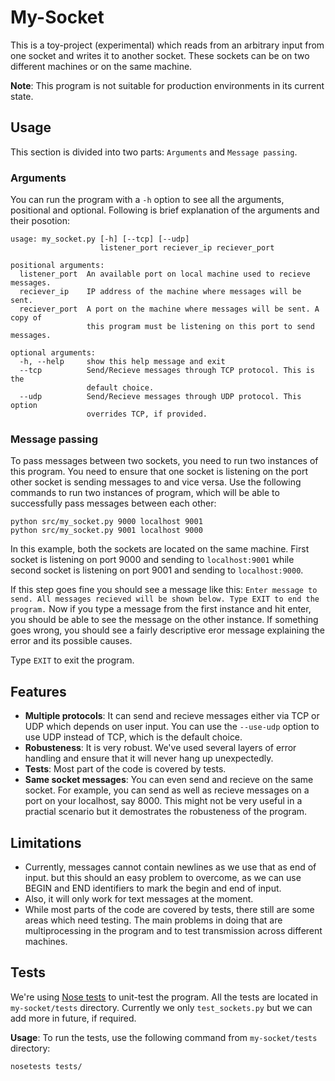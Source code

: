 # My-Socket

This is a toy-project (experimental) which reads from an arbitrary input from one socket and writes it to another socket. These sockets can be on two different machines or on the same machine.

**Note**: This program is not suitable for production environments in its current state.


## Usage

This section is divided into two parts: `Arguments` and `Message passing`.

### Arguments

You can run the program with a `-h` option to see all the arguments, positional and optional. Following is brief explanation of the arguments and their posotion:
```
usage: my_socket.py [-h] [--tcp] [--udp]
                    listener_port reciever_ip reciever_port

positional arguments:
  listener_port  An available port on local machine used to recieve messages.
  reciever_ip    IP address of the machine where messages will be sent.
  reciever_port  A port on the machine where messages will be sent. A copy of
                 this program must be listening on this port to send messages.

optional arguments:
  -h, --help     show this help message and exit
  --tcp          Send/Recieve messages through TCP protocol. This is the
                 default choice.
  --udp          Send/Recieve messages through UDP protocol. This option
                 overrides TCP, if provided.
```

### Message passing

To pass messages between two sockets, you need to run two instances of this program. You need to ensure that one socket is listening on the port other socket is sending messages to and vice versa. Use the following commands to run two instances of program, which will be able to successfully pass messages between each other:
```
python src/my_socket.py 9000 localhost 9001
python src/my_socket.py 9001 localhost 9000
```
In this example, both the sockets are located on the same machine. First socket is listening on port 9000 and sending to `localhost:9001` while second socket is listening on port 9001 and sending to `localhost:9000`.

If this step goes fine you should see a message like this: `Enter message to send. All messages recieved will be shown below. Type EXIT to end the program.` Now if you type a message from the first instance and hit enter, you should be able to see the message on the other instance. If something goes wrong, you should see a fairly descriptive eror message explaining the error and its possible causes.

Type `EXIT` to exit the program.


## Features

- **Multiple protocols**: It can send and recieve messages either via TCP or UDP which depends on user input. You can use the `--use-udp` option to use UDP instead of TCP, which is the default choice.
- **Robusteness**: It is very robust. We've used several layers of error handling and ensure that it will never hang up unexpectedly.
- **Tests**: Most part of the code is covered by tests.
- **Same socket messages**: You can even send and recieve on the same socket. For example, you can send as well as recieve messages on a port on your localhost, say 8000. This might not be very useful in a practial scenario but it demostrates the robusteness of the program.


## Limitations

- Currently, messages cannot contain newlines as we use that as end of input. but this should an easy problem to overcome, as we can use BEGIN and END identifiers to mark the begin and end of input.
- Also, it will only work for text messages at the moment.
- While most parts of the code are covered by tests, there still are some areas which need testing. The main problems in doing that are multiprocessing in the program and to test transmission across different machines.


## Tests

We're using [Nose tests](https://nose.readthedocs.org/en/latest/) to unit-test the program. All the tests are located in `my-socket/tests` directory. Currently we only `test_sockets.py` but we can add more in future, if required.

**Usage**: To run the tests, use the following command from `my-socket/tests` directory:
```
nosetests tests/
```
